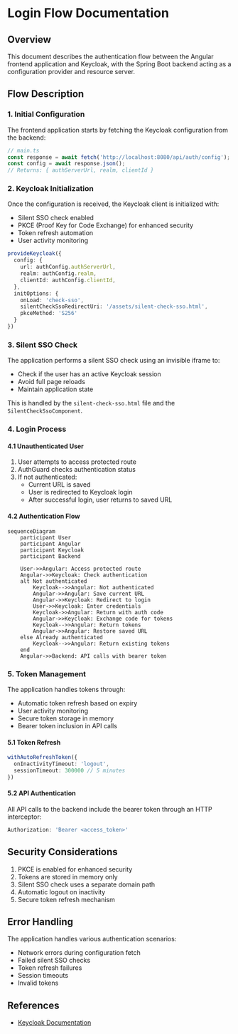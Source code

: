 # Login Flow Documentation

## Overview

This document describes the authentication flow between the Angular frontend application and Keycloak, with the Spring Boot backend acting as a configuration provider and resource server.

## Flow Description

### 1. Initial Configuration

The frontend application starts by fetching the Keycloak configuration from the backend:

```typescript
// main.ts
const response = await fetch('http://localhost:8080/api/auth/config');
const config = await response.json();
// Returns: { authServerUrl, realm, clientId }
```

### 2. Keycloak Initialization

Once the configuration is received, the Keycloak client is initialized with:
- Silent SSO check enabled
- PKCE (Proof Key for Code Exchange) for enhanced security
- Token refresh automation
- User activity monitoring

```typescript
provideKeycloak({
  config: {
    url: authConfig.authServerUrl,
    realm: authConfig.realm,
    clientId: authConfig.clientId,
  },
  initOptions: {
    onLoad: 'check-sso',
    silentCheckSsoRedirectUri: '/assets/silent-check-sso.html',
    pkceMethod: 'S256'
  }
})
```

### 3. Silent SSO Check

The application performs a silent SSO check using an invisible iframe to:
- Check if the user has an active Keycloak session
- Avoid full page reloads
- Maintain application state

This is handled by the `silent-check-sso.html` file and the `SilentCheckSsoComponent`.

### 4. Login Process

#### 4.1 Unauthenticated User
1. User attempts to access protected route
2. AuthGuard checks authentication status
3. If not authenticated:
    - Current URL is saved
    - User is redirected to Keycloak login
    - After successful login, user returns to saved URL

#### 4.2 Authentication Flow
```mermaid
sequenceDiagram
    participant User
    participant Angular
    participant Keycloak
    participant Backend
    
    User->>Angular: Access protected route
    Angular->>Keycloak: Check authentication
    alt Not authenticated
        Keycloak-->>Angular: Not authenticated
        Angular->>Angular: Save current URL
        Angular->>Keycloak: Redirect to login
        User->>Keycloak: Enter credentials
        Keycloak->>Angular: Return with auth code
        Angular->>Keycloak: Exchange code for tokens
        Keycloak-->>Angular: Return tokens
        Angular->>Angular: Restore saved URL
    else Already authenticated
        Keycloak-->>Angular: Return existing tokens
    end
    Angular->>Backend: API calls with bearer token
```

### 5. Token Management

The application handles tokens through:
- Automatic token refresh based on expiry
- User activity monitoring
- Secure token storage in memory
- Bearer token inclusion in API calls

#### 5.1 Token Refresh
```typescript
withAutoRefreshToken({
  onInactivityTimeout: 'logout',
  sessionTimeout: 300000 // 5 minutes
})
```

#### 5.2 API Authentication
All API calls to the backend include the bearer token through an HTTP interceptor:
```typescript
Authorization: 'Bearer <access_token>'
```

## Security Considerations

1. PKCE is enabled for enhanced security
2. Tokens are stored in memory only
3. Silent SSO check uses a separate domain path
4. Automatic logout on inactivity
5. Secure token refresh mechanism

## Error Handling

The application handles various authentication scenarios:
- Network errors during configuration fetch
- Failed silent SSO checks
- Token refresh failures
- Session timeouts
- Invalid tokens

## References

- [Keycloak Documentation](keycloak.angular.md)